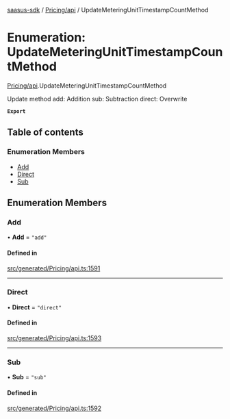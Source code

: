 [saasus-sdk](../README.md) / [Pricing/api](../modules/Pricing_api.md) / UpdateMeteringUnitTimestampCountMethod

# Enumeration: UpdateMeteringUnitTimestampCountMethod

[Pricing/api](../modules/Pricing_api.md).UpdateMeteringUnitTimestampCountMethod

Update method add: Addition sub: Subtraction direct: Overwrite

**`Export`**

## Table of contents

### Enumeration Members

- [Add](Pricing_api.UpdateMeteringUnitTimestampCountMethod.md#add)
- [Direct](Pricing_api.UpdateMeteringUnitTimestampCountMethod.md#direct)
- [Sub](Pricing_api.UpdateMeteringUnitTimestampCountMethod.md#sub)

## Enumeration Members

### Add

• **Add** = ``"add"``

#### Defined in

[src/generated/Pricing/api.ts:1591](https://github.com/saasus-platform/saasus-sdk-javascript/blob/09ef427/src/generated/Pricing/api.ts#L1591)

___

### Direct

• **Direct** = ``"direct"``

#### Defined in

[src/generated/Pricing/api.ts:1593](https://github.com/saasus-platform/saasus-sdk-javascript/blob/09ef427/src/generated/Pricing/api.ts#L1593)

___

### Sub

• **Sub** = ``"sub"``

#### Defined in

[src/generated/Pricing/api.ts:1592](https://github.com/saasus-platform/saasus-sdk-javascript/blob/09ef427/src/generated/Pricing/api.ts#L1592)
